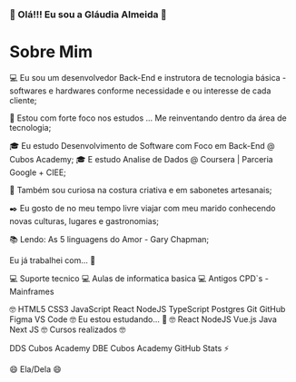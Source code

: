 ### 👋 Olá!!! Eu sou a Gláudia Almeida 👋
# Sobre Mim

💻 Eu sou um desenvolvedor Back-End e instrutora de tecnologia básica - softwares e hardwares conforme necessidade e ou interesse de cada cliente;

🌱  Estou com forte foco nos estudos ... Me reinventando dentro da área de tecnologia;

🎓 Eu estudo Desenvolvimento de Software com Foco em Back-End @ Cubos Academy;
🎓 E estudo Analise de Dados @  Coursera | Parceria Google + CIEE;

🔎 Também sou curiosa na costura criativa e em sabonetes artesanais;

✒️ Eu gosto de no meu tempo livre viajar com meu marido conhecendo novas culturas, lugares e gastronomias;

📚 Lendo: As 5 linguagens do Amor - Gary Chapman;

Eu já trabalhei com... 🔧

💻 Suporte tecnico
💻 Aulas de informatica basica
💻 Antigos CPD`s - Mainframes

🤓 HTML5 CSS3 JavaScript React NodeJS TypeScript Postgres Git GitHub Figma VS Code
🤓 Eu estou estudando... 🧩
🤓 React NodeJS Vue.js Java Next JS
🤓 Cursos realizados 🤓

DDS Cubos Academy DBE Cubos Academy
GitHub Stats ⚡

😄 Ela/Dela 😄
